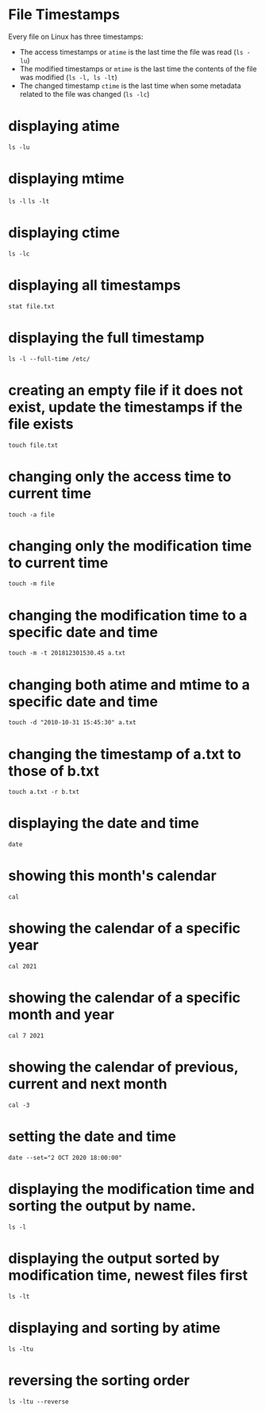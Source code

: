 # File Timestamps

Every file on Linux has three timestamps:

- The access timestamps or `atime` is the last time the file was read (`ls -lu`)
- The modified timestamps or `mtime` is the last time the contents of the file was modified (`ls -l, ls -lt`)
- The changed timestamp `ctime` is the last time when some metadata related to the file was changed (`ls -lc`)

# displaying atime

`ls -lu`

# displaying mtime

`ls -l`
`ls -lt`

# displaying ctime

`ls -lc`

# displaying all timestamps

`stat file.txt`

# displaying the full timestamp

`ls -l --full-time /etc/`

# creating an empty file if it does not exist, update the timestamps if the file exists

`touch file.txt`

# changing only the access time to current time

`touch -a file`

# changing only the modification time to current time

`touch -m file`

# changing the modification time to a specific date and time

`touch -m -t 201812301530.45 a.txt`

# changing both atime and mtime to a specific date and time

`touch -d "2010-10-31 15:45:30" a.txt`

# changing the timestamp of a.txt to those of b.txt

`touch a.txt -r b.txt`

# displaying the date and time

`date`

# showing this month's calendar

`cal`

# showing the calendar of a specific year

`cal 2021`

# showing the calendar of a specific month and year

`cal 7 2021`

# showing the calendar of previous, current and next month

`cal -3`

# setting the date and time

`date --set="2 OCT 2020 18:00:00"`

# displaying the modification time and sorting the output by name.

`ls -l`

# displaying the output sorted by modification time, newest files first

`ls -lt`

# displaying and sorting by atime

`ls -ltu`

# reversing the sorting order

`ls -ltu --reverse`

